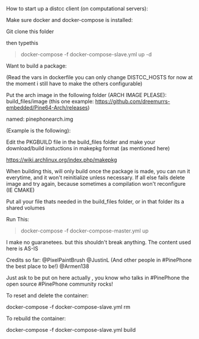 How to start up a distcc client (on computational servers):

Make sure docker and docker-compose is installed:

Git clone this folder

then typethis

> docker-compose -f docker-compose-slave.yml up -d


Want to build a package:

(Read the vars in dockerfile you can only change DISTCC_HOSTS for now at the moment i still have to make the others configurable)

Put the arch image in the following folder (ARCH IMAGE PLEASE): build_files/image  (this one example: https://github.com/dreemurrs-embedded/Pine64-Arch/releases)

named: pinephonearch.img

(Example is the following):

Edit the PKGBUILD file in the build_files folder and make your download/build instuctions in makepkg format (as mentioned here)

https://wiki.archlinux.org/index.php/makepkg

When building this, will only build once the package is made, you can run it everytime, and it won't reinitialize unless necessary.
If all else fails delete image and try again, because sometimes a compilation won't reconfigure (IE CMAKE)

Put all your file thats needed in the build_files folder, or in that folder its a shared volumes

Run This:

> docker-compose -f docker-compose-master.yml up 


I make no guaranetees. but this shouldn't break anything. The content used here is AS-IS

Credits so far:
@PixelPaintBrush
@JustinL (And other people in #PinePhone the best place to be!)
@Armen138

Just ask to be put on here actually , you know who talks in #PinePhone the open source #PinePhone community rocks!

To reset and delete the container:

docker-compose -f docker-compose-slave.yml rm


To rebuild the container:

docker-compose -f docker-compose-slave.yml build





